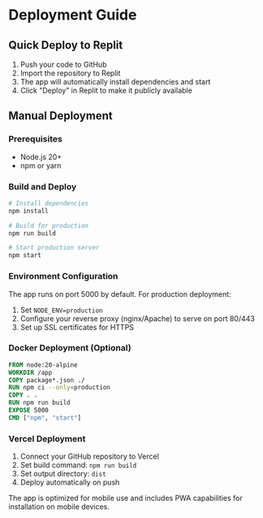 # Deployment Guide

## Quick Deploy to Replit

1. Push your code to GitHub
2. Import the repository to Replit
3. The app will automatically install dependencies and start
4. Click "Deploy" in Replit to make it publicly available

## Manual Deployment

### Prerequisites
- Node.js 20+
- npm or yarn

### Build and Deploy

```bash
# Install dependencies
npm install

# Build for production
npm run build

# Start production server
npm start
```

### Environment Configuration

The app runs on port 5000 by default. For production deployment:

1. Set `NODE_ENV=production`
2. Configure your reverse proxy (nginx/Apache) to serve on port 80/443
3. Set up SSL certificates for HTTPS

### Docker Deployment (Optional)

```dockerfile
FROM node:20-alpine
WORKDIR /app
COPY package*.json ./
RUN npm ci --only=production
COPY . .
RUN npm run build
EXPOSE 5000
CMD ["npm", "start"]
```

### Vercel Deployment

1. Connect your GitHub repository to Vercel
2. Set build command: `npm run build`
3. Set output directory: `dist`
4. Deploy automatically on push

The app is optimized for mobile use and includes PWA capabilities for installation on mobile devices.